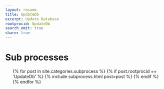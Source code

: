 ```yaml
---
layout: resume
title: UpdateDb
excerpt: Update Database
rootprocid: UpdateDb
search_omit: true
share: true
---
```


<h1 class='foot-description'>Sub processes</h1>
<ul class='post-list'>
{% for post in site.categories.subprocess %}
  {% if post.rootprocid == 'UpdateDb' %}
    {% include subprocess.html post=post %}
  {% endif %}
{% endfor %}
</ul>
